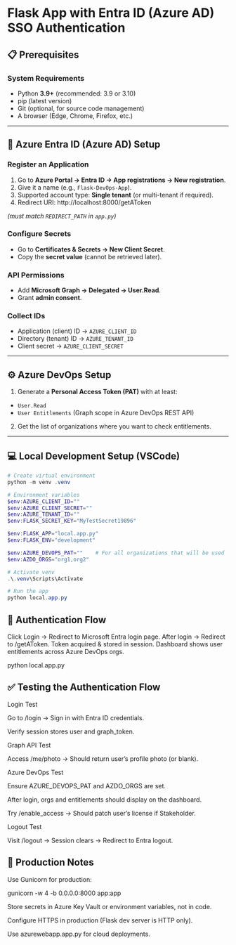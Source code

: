 # Flask App with Entra ID (Azure AD) SSO Authentication

## 📋 Prerequisites

### System Requirements
- Python **3.9+** (recommended: 3.9 or 3.10)  
- pip (latest version)  
- Git (optional, for source code management)  
- A browser (Edge, Chrome, Firefox, etc.)  

---

## 🔑 Azure Entra ID (Azure AD) Setup

### Register an Application
1. Go to **Azure Portal → Entra ID → App registrations → New registration**.  
2. Give it a name (e.g., `Flask-DevOps-App`).  
3. Supported account type: **Single tenant** (or multi-tenant if required).  
4. Redirect URI:  http://localhost:8000/getAToken

*(must match `REDIRECT_PATH` in `app.py`)*

### Configure Secrets
- Go to **Certificates & Secrets → New Client Secret**.  
- Copy the **secret value** (cannot be retrieved later).  

### API Permissions
- Add **Microsoft Graph → Delegated → User.Read**.  
- Grant **admin consent**.  

### Collect IDs
- Application (client) ID → `AZURE_CLIENT_ID`  
- Directory (tenant) ID → `AZURE_TENANT_ID`  
- Client secret → `AZURE_CLIENT_SECRET`  

---

## ⚙️ Azure DevOps Setup

1. Generate a **Personal Access Token (PAT)** with at least:
- `User.Read`
- `User Entitlements` (Graph scope in Azure DevOps REST API)  
2. Get the list of organizations where you want to check entitlements.  

---

## 💻 Local Development Setup (VSCode)

```powershell
# Create virtual environment
python -m venv .venv

# Environment variables
$env:AZURE_CLIENT_ID=""
$env:AZURE_CLIENT_SECRET=""
$env:AZURE_TENANT_ID=""
$env:FLASK_SECRET_KEY="MyTestSecret19896"

$env:FLASK_APP="local.app.py"
$env:FLASK_ENV="development"

$env:AZURE_DEVOPS_PAT=""    # For all organizations that will be used
$env:AZDO_ORGS="org1,org2"

# Activate venv
.\.venv\Scripts\Activate

# Run the app
python local.app.py
```
## 🔐 Authentication Flow

Click Login → Redirect to Microsoft Entra login page.
After login → Redirect to /getAToken.
Token acquired & stored in session.
Dashboard shows user entitlements across Azure DevOps orgs.

python local.app.py

## ✅ Testing the Authentication Flow
Login Test

Go to /login → Sign in with Entra ID credentials.

Verify session stores user and graph_token.

Graph API Test

Access /me/photo → Should return user’s profile photo (or blank).

Azure DevOps Test

Ensure AZURE_DEVOPS_PAT and AZDO_ORGS are set.

After login, orgs and entitlements should display on the dashboard.

Try /enable_access → Should patch user’s license if Stakeholder.

Logout Test

Visit /logout → Session clears → Redirect to Entra logout.

## 🚀 Production Notes

Use Gunicorn for production:

gunicorn -w 4 -b 0.0.0.0:8000 app:app

Store secrets in Azure Key Vault or environment variables, not in code.

Configure HTTPS in production (Flask dev server is HTTP only).

Use azurewebapp.app.py for cloud deployments.
